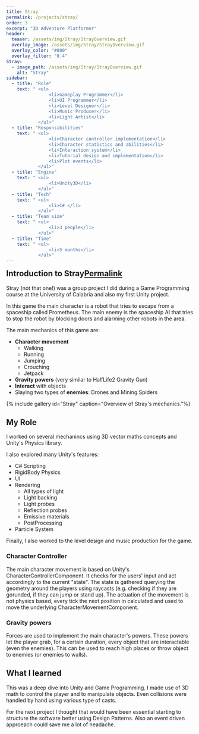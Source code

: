 ```yaml
---
title: Stray
permalink: /projects/stray/
order: 3
excerpt: "3D Adventure Platformer"
header:
  teaser: /assets/img/Stray/StrayOverview.gif
  overlay_image: /assets/img/Stray/StrayOverview.gif
  overlay_color: "#000"
  overlay_filter: "0.4"
Stray:
  - image_path: /assets/img/Stray/StrayOverview.gif
    alt: "Stray"
sidebar:
  - title: "Role"
    text: " <ul>
                <li>Gameplay Programmer</li>
                <li>UI Programmer</li>
                <li>Level Designer</li> 
                <li>Music Producer</li>
                <li>Light Artist</li>
            </ul>"
  - title: "Responsibilities"
    text: " <ul>
                <li>Character controller implementation</li>
                <li>Character statistics and abilities</li>
                <li>Interaction system</li>
                <li>Tutorial design and implementation</li> 
                <li>Plot events</li>
            </ul>"
  - title: "Engine"
    text: " <ul>
                <li>Unity3D</li>
            </ul>"
  - title: "Tech"
    text: " <ul>
                <li>C# </li>
            </ul>"
  - title: "Team size"
    text: " <ul>
                <li>3 people</li>
            </ul>"
  - title: "Time"
    text: " <ul>
                <li>5 months</li>
            </ul>"
---
```

<h2 id="introduction-to-stray" style="margin-top:0em">Introduction to Stray<a class="header-link" href="#introduction-to-stray" title="Permalink"><span class="sr-only">Permalink</span><i class="fas fa-link"></i></a></h2>

Stray (not that one!) was a group project I did during a Game Programming course at the University of Calabria and also my first Unity project.

In this game the main character is a robot that tries to escape from a spaceship called Prometheus. 
The main enemy is the spaceship AI that tries to stop the robot by blocking doors and alarming other robots in the area.

The main mechanics of this game are:
- **Character movement**
    - Walking
    - Running
    - Jumping
    - Crouching
    - Jetpack
- **Gravity powers** (very similar to HalfLife2 Gravity Gun)
- **Interact** with objects
- Slaying two types of **enemies**: Drones and Mining Spiders 

{% include gallery id="Stray" caption="Overview of Stray's mechanics."%}

## My Role
I worked on several mechanincs using 3D vector maths concepts and Unity's Physics library. 

I also explored many Unity's features:
- C# Scripting
- RigidBody Physics
- UI
- Rendering
    - All types of light
    - Light backing
    - Light probes
    - Reflection probes
    - Emissive materials
    - PostProcessing
- Particle System

Finally, I also worked to the level design and music production for the game.

### Character Controller
The main character movement is based on Unity's CharacterControllerComponent. It checks for the users' input and act accordingly to the current "state".
The state is gathered querying the geometry around the players using raycasts (e.g. checking if they are gorunded, if they can jump or stand up).
The actuation of the movement is not physics based, every tick the next position in calculated and used to move the underlying CharacterMovementComponent.

### Gravity powers
Forces are used to implement the main character's powers. These powers let the player grab, for a certain duration, every object that are interactable (even the enemies).
This can be used to reach high places or throw object to enemies (or enemies to walls).

## What I learned
This was a deep dive into Unity and Game Programming. I made use of 3D math to control the player and to manipulate objects. 
Even collisions were handled by hand using various type of casts.

For the next project I thought that would have been essential starting to structure the software better using Design Patterns.
Also an event driven approeach could save me a lot of headache.